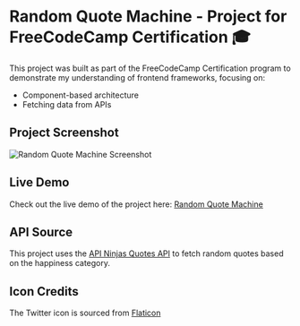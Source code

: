 <h1>Random Quote Machine - Project for FreeCodeCamp Certification 🎓</h1>
<p>This project was built as part of the FreeCodeCamp Certification program to demonstrate my understanding of frontend frameworks, focusing on:</p>
<ul>
  <li>Component-based architecture</li>
  <li>Fetching data from APIs</li>
</ul>
<h2>Project Screenshot</h2>
<img src="https://raw.githubusercontent.com/izzel24/react1/refs/heads/main/screenshot_project.png" alt="Random Quote Machine Screenshot" />

<h2>Live Demo</h2>
<p>Check out the live demo of the project here: <a href="https://izzel24.github.io/react1/" target="_blank">Random Quote Machine</a></p>

<h2>API Source</h2>
<p>This project uses the <a href="https://api-ninjas.com" target="_blank">API Ninjas Quotes API</a> to fetch random quotes based on the happiness category.</p>

<h2>Icon Credits</h2>
<p>The Twitter icon is sourced from <a href="https://www.flaticon.com" target="_blank">Flaticon</a></p>

